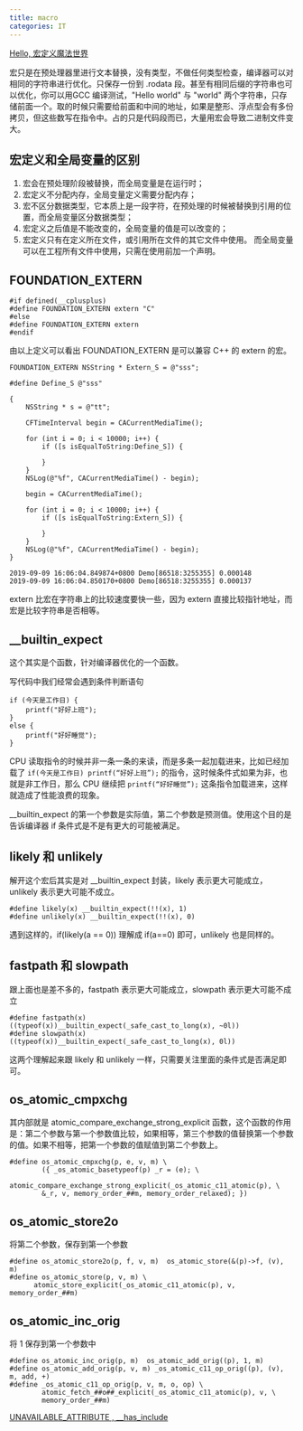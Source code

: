 ```yaml
---
title: macro
categories: IT
---
```


[Hello, 宏定义魔法世界](https://www.jianshu.com/p/4a1531bac39f)

宏只是在预处理器里进行文本替换，没有类型，不做任何类型检查，编译器可以对相同的字符串进行优化。只保存一份到 .rodata 段。甚至有相同后缀的字符串也可以优化，你可以用GCC 编译测试，"Hello world" 与 "world" 两个字符串，只存储前面一个。取的时候只需要给前面和中间的地址，如果是整形、浮点型会有多份拷贝，但这些数写在指令中。占的只是代码段而已，大量用宏会导致二进制文件变大。

## 宏定义和全局变量的区别

1. 宏会在预处理阶段被替换，而全局变量是在运行时；
2. 宏定义不分配内存，全局变量定义需要分配内存；
3. 宏不区分数据类型，它本质上是一段字符，在预处理的时候被替换到引用的位置，而全局变量区分数据类型；
4. 宏定义之后值是不能改变的，全局变量的值是可以改变的；
5. 宏定义只有在定义所在文件，或引用所在文件的其它文件中使用。 而全局变量可以在工程所有文件中使用，只需在使用前加一个声明。

## FOUNDATION_EXTERN

```
#if defined(__cplusplus)
#define FOUNDATION_EXTERN extern "C"
#else
#define FOUNDATION_EXTERN extern
#endif
```

由以上定义可以看出 FOUNDATION\_EXTERN 是可以兼容 C++ 的 extern 的宏。

```
FOUNDATION_EXTERN NSString * Extern_S = @"sss";

#define Define_S @"sss"

{
	NSString * s = @"tt";
	    
	CFTimeInterval begin = CACurrentMediaTime();
	    
	for (int i = 0; i < 10000; i++) {
		if ([s isEqualToString:Define_S]) {
		    
		}
	}
	NSLog(@"%f", CACurrentMediaTime() - begin);
	    
	begin = CACurrentMediaTime();
	    
	for (int i = 0; i < 10000; i++) {
		if ([s isEqualToString:Extern_S]) {
		    
		}
	}
	NSLog(@"%f", CACurrentMediaTime() - begin);
}

2019-09-09 16:06:04.849874+0800 Demo[86518:3255355] 0.000148
2019-09-09 16:06:04.850170+0800 Demo[86518:3255355] 0.000137
```

extern 比宏在字符串上的比较速度要快一些，因为 extern 直接比较指针地址，而宏是比较字符串是否相等。

## \_\_builtin\_expect

这个其实是个函数，针对编译器优化的一个函数。

写代码中我们经常会遇到条件判断语句

```
if (今天是工作日) {
    printf("好好上班");
}
else {
    printf("好好睡觉");
}
```

CPU 读取指令的时候并非一条一条的来读，而是多条一起加载进来，比如已经加载了 `if(今天是工作日) printf(“好好上班”);` 的指令，这时候条件式如果为非，也就是非工作日，那么 CPU 继续把 `printf(“好好睡觉”);` 这条指令加载进来，这样就造成了性能浪费的现象。

\_\_builtin\_expect 的第一个参数是实际值，第二个参数是预测值。使用这个目的是告诉编译器 if 条件式是不是有更大的可能被满足。


## likely 和 unlikely

解开这个宏后其实是对 \_\_builtin\_expect 封装，likely 表示更大可能成立，unlikely 表示更大可能不成立。

```
#define likely(x) __builtin_expect(!!(x), 1)
#define unlikely(x) __builtin_expect(!!(x), 0)
```

遇到这样的，if(likely(a == 0)) 理解成 if(a==0) 即可，unlikely 也是同样的。

## fastpath 和 slowpath

跟上面也是差不多的，fastpath 表示更大可能成立，slowpath 表示更大可能不成立

```
#define fastpath(x) ((typeof(x))__builtin_expect(_safe_cast_to_long(x), ~0l))
#define slowpath(x) ((typeof(x))__builtin_expect(_safe_cast_to_long(x), 0l))
```

这两个理解起来跟 likely 和 unlikely 一样，只需要关注里面的条件式是否满足即可。

## os\_atomic\_cmpxchg

其内部就是 atomic\_compare\_exchange\_strong\_explicit 函数，这个函数的作用是：第二个参数与第一个参数值比较，如果相等，第三个参数的值替换第一个参数的值。如果不相等，把第一个参数的值赋值到第二个参数上。

```
#define os_atomic_cmpxchg(p, e, v, m) \
        ({ _os_atomic_basetypeof(p) _r = (e); \
        atomic_compare_exchange_strong_explicit(_os_atomic_c11_atomic(p), \
        &_r, v, memory_order_##m, memory_order_relaxed); })
```
        
## os\_atomic\_store2o

将第二个参数，保存到第一个参数

```
#define os_atomic_store2o(p, f, v, m)  os_atomic_store(&(p)->f, (v), m)
#define os_atomic_store(p, v, m) \
      atomic_store_explicit(_os_atomic_c11_atomic(p), v, memory_order_##m)
```

## os\_atomic\_inc\_orig

将 1 保存到第一个参数中

```
#define os_atomic_inc_orig(p, m)  os_atomic_add_orig((p), 1, m)
#define os_atomic_add_orig(p, v, m) _os_atomic_c11_op_orig((p), (v), m, add, +)
#define _os_atomic_c11_op_orig(p, v, m, o, op) \
        atomic_fetch_##o##_explicit(_os_atomic_c11_atomic(p), v, \
        memory_order_##m)
```

[UNAVAILABLE\_ATTRIBUTE , \_\_has\_include](https://www.jianshu.com/p/3fb6033b06a4)
